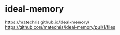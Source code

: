 # ideal-memory
https://matechris.github.io/ideal-memory/
https://github.com/matechris/ideal-memory/pull/1/files